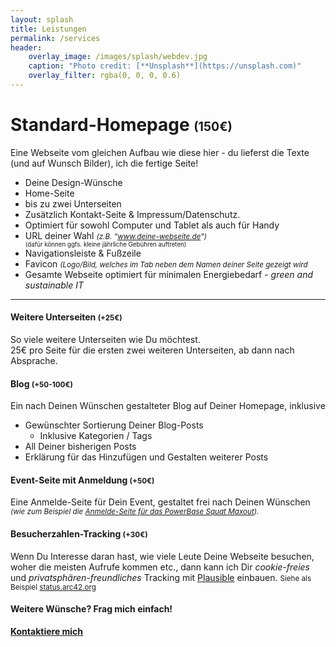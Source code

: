 ```yaml
---
layout: splash
title: Leistungen
permalink: /services
header:
    overlay_image: /images/splash/webdev.jpg
    caption: "Photo credit: [**Unsplash**](https://unsplash.com)"
    overlay_filter: rgba(0, 0, 0, 0.6)
---
```


# Standard-Homepage <small> <i class="fa-solid fa-display"></i> <small class="price"> (150€) </small> </small>
Eine Webseite vom gleichen Aufbau wie diese hier - du lieferst die Texte (und auf Wunsch Bilder), ich die fertige Seite!
* Deine Design-Wünsche
* Home-Seite
* bis zu zwei Unterseiten
* Zusätzlich Kontakt-Seite & Impressum/Datenschutz.
* Optimiert für sowohl Computer und Tablet als auch für Handy
* URL deiner Wahl <small markdown="1"> *(z.B. "www.deine-webseite.de")* <small> <br> (dafür können ggfs. kleine jährliche Gebühren auftreten) </small></small>
* Navigationsleiste & Fußzeile
* Favicon <small markdown="1"> *(Logo/Bild, welches im Tab neben dem Namen deiner Seite gezeigt wird* </small>
* Gesamte Webseite optimiert für minimalen Energiebedarf - *green and sustainable IT*

<hr class="big-sep">

#### Weitere Unterseiten <i class="fa-solid fa-file"></i><small class="price"> (+25€) </small>
So viele weitere Unterseiten wie Du möchtest.  
25€ pro Seite für die ersten zwei weiteren Unterseiten, ab dann nach Absprache.

#### Blog <i class="fa-regular fa-pen-to-square"></i> <small class="price"> (+50-100€) </small>
Ein nach Deinen Wünschen gestalteter Blog auf Deiner Homepage, inklusive
* Gewünschter Sortierung Deiner Blog-Posts
  * Inklusive Kategorien / Tags
* All Deiner bisherigen Posts
* Erklärung für das Hinzufügen und Gestalten weiterer Posts

#### Event-Seite mit Anmeldung <i class="fa-solid fa-calendar-days"></i> <small class="price"> (+50€) </small>
Eine Anmelde-Seite für Dein Event, gestaltet frei nach Deinen Wünschen <small markdown="1"> *(wie zum Beispiel die [Anmelde-Seite
für das PowerBase Squat Maxout](https://anmeldung-squatmax.netlify.app/anmeldung)).*</small>

#### Besucherzahlen-Tracking <i class="fa-solid fa-chart-simple"></i> <small class="price"> (+30€) </small>
Wenn Du Interesse daran hast, wie viele Leute Deine Webseite besuchen, woher die meisten Aufrufe kommen etc., 
dann kann ich Dir *cookie-freies* und *privatsphären-freundliches* Tracking mit [Plausible](https://plausible.io/) einbauen.
<small markdown="1"> Siehe als Beispiel [status.arc42.org](https://status.arc42.org/)</small>

#### Weitere Wünsche? Frag mich einfach!
**[Kontaktiere mich](/contact)**